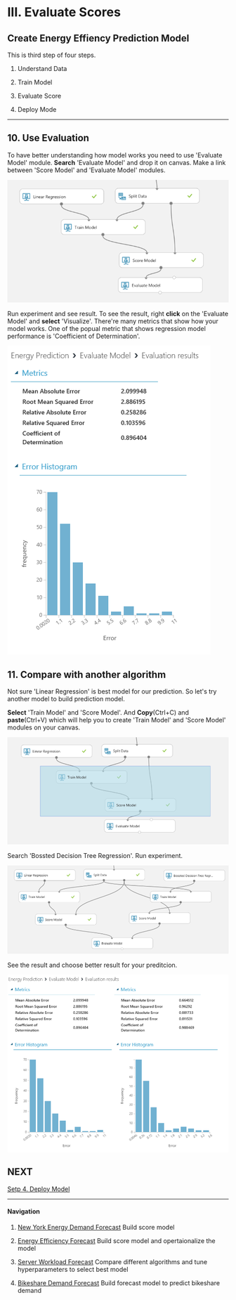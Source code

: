# III. Evaluate Scores

## Create Energy Effiency Prediction Model

This is third step of four steps.

1. Understand Data

1. Train Model

1. Evaluate Score

1. Deploy Mode 

***

## 10. Use Evaluation 

To have better understanding how model works you need to use 'Evaluate Model' module. __Search__ 'Evaluate Model' and drop it on canvas. Make a link between 'Score Model' and 'Evaluate Model' modules.

![Train Model](../images/22.png)

Run experiment and see result. To see the result, right __click__ on the 'Evaluate Model' and __select__ 'Visualize'. There're many metrics that show how your model works. One of the popual metric that shows regression model performance is 'Coefficient of Determination'. 

![Train Model](../images/23.png)

## 11. Compare with another algorithm

Not sure 'Linear Regression' is best model for our prediction. So let's try another model to build prediction model. 

__Select__ 'Train Model' and 'Score Model'. And __Copy__(Ctrl+C) and __paste__(Ctrl+V) which will help you to create 'Train Model' and 'Score Model' modules on your canvas.

![Train Model](../images/24.png)

Search 'Bossted Decision Tree Regression'. Run experiment.

![Train Model](../images/25.png)

See the result and choose better result for your preditcion.

![Train Model](../images/26.png)


## NEXT
[Setp 4. Deploy Model](./02.04.DeployModel.md)

--- 

#### Navigation

1. <a href="https://github.com/xlegend1024/az-mlstudio-hol/blob/master/NYCEnergyForecast/01.01.NYCEnergyForecast.md" target="_blank">New York Energy Demand Forecast</a>
Build score model

1. <a href="https://github.com/xlegend1024/az-mlstudio-hol/blob/master/EnergyEfficiency/02.01.EnergyEfficiency.md" target="_blank">Energy Efficiency Forecast</a>
Build score model and opertaionalize the model

1. <a href="https://github.com/xlegend1024/az-mlstudio-hol/blob/master/ServerWorkloadForecast/03.01.ServerWorkLoadForecast.md" target="_blank">Server Workload Forecast</a>
Compare different algorithms and tune hyperparameters to select best model 

1. <a href="https://github.com/xlegend1024/az-mlstudio-hol/blob/master/ServerWorkloadForecast/04.01.BikeshareDemandForecast.md" target="_blank">Bikeshare Demand Forecast</a>
Build forecast model to predict bikeshare demand
